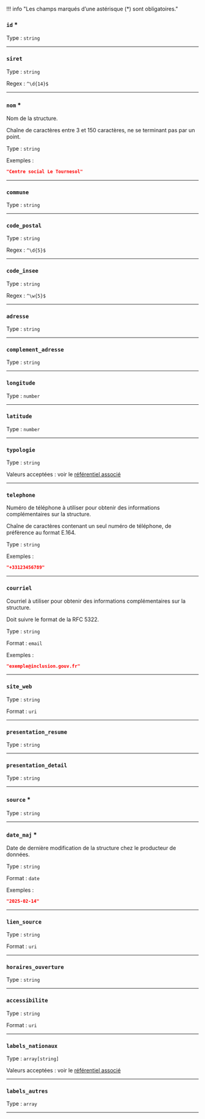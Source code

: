 !!! info "Les champs marqués d’une astérisque (*) sont obligatoires."



### `id` *





Type : `string`










---

### `siret`





Type : `string`





Regex : `^\d{14}$`




---

### `nom` *

Nom de la structure.

Chaîne de caractères entre 3 et 150 caractères, ne se terminant pas par un point.



Type : `string`










Exemples :

```json
"Centre social Le Tournesol"

```

---

### `commune`





Type : `string`










---

### `code_postal`





Type : `string`





Regex : `^\d{5}$`




---

### `code_insee`





Type : `string`





Regex : `^\w{5}$`




---

### `adresse`





Type : `string`










---

### `complement_adresse`





Type : `string`










---

### `longitude`





Type : `number`










---

### `latitude`





Type : `number`










---

### `typologie`





Type : `string`










Valeurs acceptées : voir le [référentiel associé](referentiels/typologies_de_structures.md)




---

### `telephone`

Numéro de téléphone à utiliser pour obtenir des informations complémentaires sur la structure.

Chaîne de caractères contenant un seul numéro de téléphone, de préfèrence au format E.164.



Type : `string`










Exemples :

```json
"+33123456789"

```

---

### `courriel`

Courriel à utiliser pour obtenir des informations complémentaires sur la structure.

Doit suivre le format de la RFC 5322.



Type : `string`



Format : `email`






Exemples :

```json
"exemple@inclusion.gouv.fr"

```

---

### `site_web`





Type : `string`



Format : `uri`






---

### `presentation_resume`





Type : `string`










---

### `presentation_detail`





Type : `string`










---

### `source` *





Type : `string`










---

### `date_maj` *

Date de dernière modification de la structure chez le producteur de données.



Type : `string`



Format : `date`






Exemples :

```json
"2025-02-14"

```

---

### `lien_source`





Type : `string`



Format : `uri`






---

### `horaires_ouverture`





Type : `string`










---

### `accessibilite`





Type : `string`



Format : `uri`






---

### `labels_nationaux`





Type : `array[string]`










Valeurs acceptées : voir le [référentiel associé](referentiels/labels_nationaux.md)




---

### `labels_autres`





Type : `array`










---
